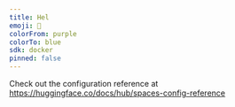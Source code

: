 ```yaml
---
title: Hel
emoji: 👀
colorFrom: purple
colorTo: blue
sdk: docker
pinned: false
---
```


Check out the configuration reference at https://huggingface.co/docs/hub/spaces-config-reference
